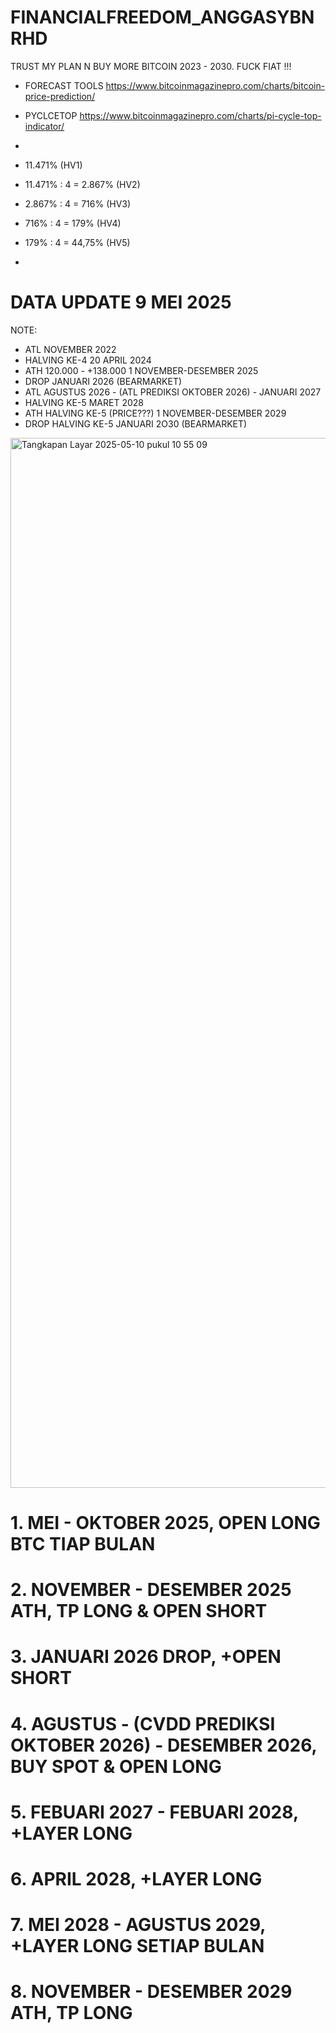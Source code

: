 # FINANCIALFREEDOM_ANGGASYBNRHD
TRUST MY PLAN N BUY MORE BITCOIN 2023 - 2030. FUCK FIAT !!!
- FORECAST TOOLS https://www.bitcoinmagazinepro.com/charts/bitcoin-price-prediction/
- PYCLCETOP https://www.bitcoinmagazinepro.com/charts/pi-cycle-top-indicator/
-
- 11.471% (HV1)
- 11.471% : 4 = 2.867% (HV2)
- 2.867% : 4 = 716% (HV3)
- 716% : 4 = 179% (HV4)
- 179% : 4 = 44,75% (HV5)

- 
# DATA UPDATE 9 MEI 2025
NOTE:
- ATL NOVEMBER 2022
- HALVING KE-4 20 APRIL 2024
- ATH 120.000 - +138.000 1 NOVEMBER-DESEMBER 2025
- DROP JANUARI 2026 (BEARMARKET)
- ATL AGUSTUS 2026 - (ATL PREDIKSI OKTOBER 2026) - JANUARI 2027
- HALVING KE-5 MARET 2028
- ATH HALVING KE-5 (PRICE???) 1 NOVEMBER-DESEMBER 2029
- DROP HALVING KE-5 JANUARI 2O30 (BEARMARKET)


<img width="1680" alt="Tangkapan Layar 2025-05-10 pukul 10 55 09" src="https://github.com/user-attachments/assets/97ace61c-4790-4b53-a520-2af5183a29c1" />



# 1. MEI - OKTOBER 2025, OPEN LONG BTC TIAP BULAN

# 2. NOVEMBER - DESEMBER 2025 ATH, TP LONG & OPEN SHORT

# 3. JANUARI 2026 DROP, +OPEN SHORT 

# 4. AGUSTUS - (CVDD PREDIKSI OKTOBER 2026) - DESEMBER 2026, BUY SPOT & OPEN LONG

# 5. FEBUARI 2027 - FEBUARI 2028, +LAYER LONG

# 6. APRIL 2028, +LAYER LONG

# 7. MEI 2028 - AGUSTUS 2029, +LAYER LONG SETIAP BULAN

# 8. NOVEMBER - DESEMBER 2029 ATH, TP LONG 
